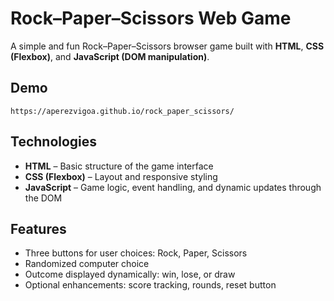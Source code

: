 # Rock–Paper–Scissors Web Game

A simple and fun Rock–Paper–Scissors browser game built with **HTML**, **CSS (Flexbox)**, and **JavaScript (DOM manipulation)**.

## Demo

`https://aperezvigoa.github.io/rock_paper_scissors/`

## Technologies

- **HTML** – Basic structure of the game interface  
- **CSS (Flexbox)** – Layout and responsive styling  
- **JavaScript** – Game logic, event handling, and dynamic updates through the DOM


## Features

- Three buttons for user choices: Rock, Paper, Scissors  
- Randomized computer choice  
- Outcome displayed dynamically: win, lose, or draw  
- Optional enhancements: score tracking, rounds, reset button
